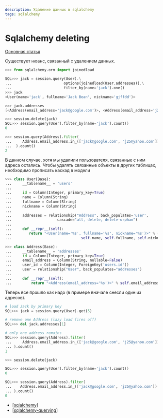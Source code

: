 ```yaml
---
description: Удаление данных в sqlalchemy
tags: sqlalchemy
---
```

# Sqlalchemy deleting

[Основная статья](https://docs.sqlalchemy.org/en/14/orm/tutorial.html#deleting)

Существует нюанс, связанный с удалением данных.

```python
>>> from sqlalchemy.orm import joinedload

SQL>>> jack = session.query(User).\
...                        options(joinedload(User.addresses)).\
...                        filter_by(name='jack').one()
>>> jack
<User(name='jack', fullname='Jack Bean', nickname='gjffdd')>

>>> jack.addresses
[<Address(email_address='jack@google.com')>, <Address(email_address='j25@yahoo.com')>]

>>> session.delete(jack)
SQL>>> session.query(User).filter_by(name='jack').count()
0

>>> session.query(Address).filter(
...     Address.email_address.in_(['jack@google.com', 'j25@yahoo.com'])
...  ).count()
2
```

В данном случае, хотя мы удалили пользователя, связанные с ним адреса остались. Чтобы удалять связанные объекты в других таблицах, необходимо прописать каскад в модели

```python
>>> class User(Base):
...     __tablename__ = 'users'
...
...     id = Column(Integer, primary_key=True)
...     name = Column(String)
...     fullname = Column(String)
...     nickname = Column(String)
...
...     addresses = relationship("Address", back_populates='user',
...                     cascade="all, delete, delete-orphan")
...
...     def __repr__(self):
...        return "<User(name='%s', fullname='%s', nickname='%s')>" % (
...                                self.name, self.fullname, self.nickname)

>>> class Address(Base):
...     __tablename__ = 'addresses'
...     id = Column(Integer, primary_key=True)
...     email_address = Column(String, nullable=False)
...     user_id = Column(Integer, ForeignKey('users.id'))
...     user = relationship("User", back_populates="addresses")
...
...     def __repr__(self):
...         return "<Address(email_address='%s')>" % self.email_address
```

Теперь все прошло как надо (в примере вначале снесли один из адресов).

```python
# load Jack by primary key
SQL>>> jack = session.query(User).get(5)

# remove one Address (lazy load fires off)
SQL>>> del jack.addresses[1]

# only one address remains
SQL>>> session.query(Address).filter(
...     Address.email_address.in_(['jack@google.com', 'j25@yahoo.com'])
... ).count()
1

>>> session.delete(jack)

SQL>>> session.query(User).filter_by(name='jack').count()
0

SQL>>> session.query(Address).filter(
...    Address.email_address.in_(['jack@google.com', 'j25@yahoo.com'])
... ).count()
0
```

- [[sqlalchemy]]
- [[sqlalchemy-querying]]

[//begin]: # "Autogenerated link references for markdown compatibility"
[sqlalchemy]: ../lists/sqlalchemy "Sqlalchemy"
[sqlalchemy-querying]: sqlalchemy-querying "Sqlalchgemy querying"
[//end]: # "Autogenerated link references"